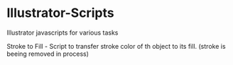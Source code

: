 # Illustrator-Scripts
Illustrator javascripts for various tasks

Stroke to Fill - Script to transfer stroke color of th object to its fill. (stroke is beeing removed in process)
